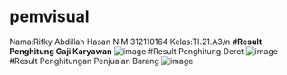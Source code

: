 # pemvisual
Nama:Rifky Abdillah Hasan
NIM:312110164
Kelas:TI.21.A3/n
**#Result Penghitung Gaji Karyawan**
![image](https://github.com/RifkyAH/pemvisual/assets/93238755/9a689870-83cc-4326-baaf-ee80905200ef)
#Result Penghitung Deret
![image](https://github.com/RifkyAH/pemvisual/assets/93238755/2f6eb685-98e6-4ddf-9424-216a8815cc16)
#Result Penghitungan Penjualan Barang
![image](https://github.com/RifkyAH/pemvisual/assets/93238755/6c997edf-e8c8-46fd-848a-7dacd7e83a7d)
